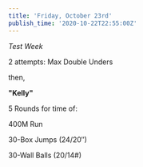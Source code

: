```yaml
---
title: 'Friday, October 23rd'
publish_time: '2020-10-22T22:55:00Z'
---
```


*Test Week*

2 attempts: Max Double Unders

then,

**"Kelly"**

5 Rounds for time of:

400M Run

30-Box Jumps (24/20″)

30-Wall Balls (20/14\#)
